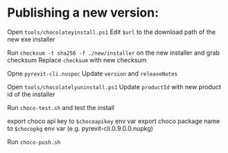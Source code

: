 # Publishing a new version:

Open `tools/chocolateyinstall.ps1`
Edit `$url` to the download path of the new exe installer

Run `checksum -t sha256 -f ./new/installer` on the new installer and grab checksum
Replace `checksum` with new checksum

Opne `pyrevit-cli.nuspec`
Update `version` and `releaseNotes`

Open `tools/chocolatelyuninstall.ps1`
Update `productId` with new product id of the installer

Run `choco-test.sh` and test the install

export choco api key to `$chocoapikey` env var
export choco package name to `$chocopkg` env var (e.g. pyrevit-cli.0.9.0.0.nupkg)

Run `choco-push.sh`